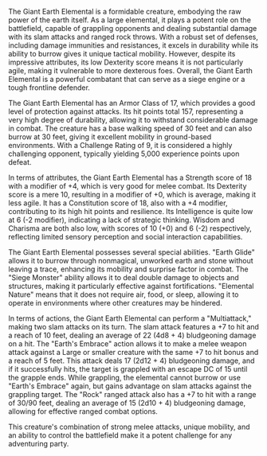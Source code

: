 The Giant Earth Elemental is a formidable creature, embodying the raw power of the earth itself. As a large elemental, it plays a potent role on the battlefield, capable of grappling opponents and dealing substantial damage with its slam attacks and ranged rock throws. With a robust set of defenses, including damage immunities and resistances, it excels in durability while its ability to burrow gives it unique tactical mobility. However, despite its impressive attributes, its low Dexterity score means it is not particularly agile, making it vulnerable to more dexterous foes. Overall, the Giant Earth Elemental is a powerful combatant that can serve as a siege engine or a tough frontline defender.

The Giant Earth Elemental has an Armor Class of 17, which provides a good level of protection against attacks. Its hit points total 157, representing a very high degree of durability, allowing it to withstand considerable damage in combat. The creature has a base walking speed of 30 feet and can also burrow at 30 feet, giving it excellent mobility in ground-based environments. With a Challenge Rating of 9, it is considered a highly challenging opponent, typically yielding 5,000 experience points upon defeat.

In terms of attributes, the Giant Earth Elemental has a Strength score of 18 with a modifier of +4, which is very good for melee combat. Its Dexterity score is a mere 10, resulting in a modifier of +0, which is average, making it less agile. It has a Constitution score of 18, also with a +4 modifier, contributing to its high hit points and resilience. Its Intelligence is quite low at 6 (-2 modifier), indicating a lack of strategic thinking. Wisdom and Charisma are both also low, with scores of 10 (+0) and 6 (-2) respectively, reflecting limited sensory perception and social interaction capabilities. 

The Giant Earth Elemental possesses several special abilities. "Earth Glide" allows it to burrow through nonmagical, unworked earth and stone without leaving a trace, enhancing its mobility and surprise factor in combat. The "Siege Monster" ability allows it to deal double damage to objects and structures, making it particularly effective against fortifications. "Elemental Nature" means that it does not require air, food, or sleep, allowing it to operate in environments where other creatures may be hindered.

In terms of actions, the Giant Earth Elemental can perform a "Multiattack," making two slam attacks on its turn. The slam attack features a +7 to hit and a reach of 10 feet, dealing an average of 22 (4d8 + 4) bludgeoning damage on a hit. The "Earth's Embrace" action allows it to make a melee weapon attack against a Large or smaller creature with the same +7 to hit bonus and a reach of 5 feet. This attack deals 17 (2d12 + 4) bludgeoning damage, and if it successfully hits, the target is grappled with an escape DC of 15 until the grapple ends. While grappling, the elemental cannot burrow or use "Earth's Embrace" again, but gains advantage on slam attacks against the grappling target. The "Rock" ranged attack also has a +7 to hit with a range of 30/90 feet, dealing an average of 15 (2d10 + 4) bludgeoning damage, allowing for effective ranged combat options.

This creature's combination of strong melee attacks, unique mobility, and an ability to control the battlefield make it a potent challenge for any adventuring party.